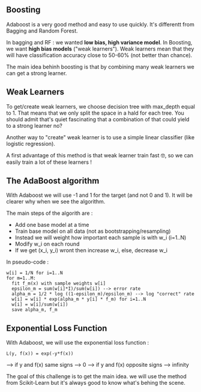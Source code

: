 ## Boosting

Adaboost is a very good method and easy to use quickly. It's differentt from Bagging and Random Forest.

In bagging and RF : we wanted **low bias, high variance model**. In Boosting, we want **high bias models** ("weak learners"). Weak learners mean that they will have classification accuracy close to 50-60% (not better than chance).

The main idea behinh boosting is that by combining many weak learners we can get a strong learner.

## Weak Learners

To get/create weak learners, we choose decision tree with max_depth equal to 1. That means that we only split the space in a hald for each tree. You should admit that's quiet fascinating that a combination of that could yield to a strong learner no?

Another way to "create" weak learner is to use a simple linear classifier (like logistic regression).

A first advantage of this method is that weak learner train fast 🤓, so we can easily train a lot of these learners !

## The AdaBoost algorithm

With Adaboost we will use -1 and 1 for the target (and not 0 and 1). It will be clearer why when we see the algorithm.

The main steps of the algorith are :
- Add  one base model at a time
- Train base model on all data (not as bootstrapping/resampling)
- Instead we will weight how important each sample is with w_i (i=1..N)
- Modify w_i on each round
- If we get (x_i, y_i) wront then increase w_i, else, decrease w_i

In pseudo-code :
```
w[i] = 1/N for i=1..N
for m=1..M:
  fit f_m(x) with sample weights w[i]
  epsilon_m = sum(w[i]*I)/sum(w[i]) --> error rate
  alpha_m = 1/2 * log ((1-epsilon_m)/epsilon_m) --> log "correct" rate
  w[i] = w[i] * exp(alpha_m * y[i] * f_m) for i=1..N
  w[i] = w[i]/sum(w[i])
  save alpha_m, f_m
```

## Exponential Loss Function

With Adaboost, we will use the exponential loss function :
```
L(y, f(x)) = exp(-y*f(x))
```
--> if y and f(x) same signs --> 0
--> if y and f(x) opposite signs --> infinity

The goal of this challenge is to get the main idea. we will use the method from Scikit-Learn but it's always good to know what's behing the scene.
